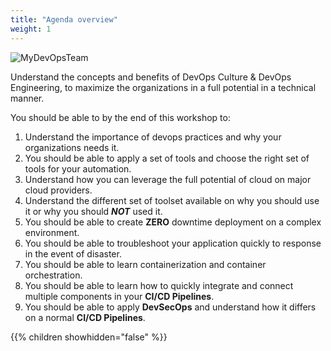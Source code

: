 ```yaml
---
title: "Agenda overview"
weight: 1
---
```


![MyDevOpsTeam](/images/MyDevOpsTeam-Logo.png?width=20pc)

Understand the concepts and benefits of DevOps Culture & DevOps Engineering, to maximize the organizations in a full potential in a technical manner.

You should be able to by the end of this workshop to:

1. Understand the importance of devops practices and why your organizations needs it.
2. You should be able to apply a set of tools and choose the right set of tools for your automation.
3. Understand how you can leverage the full potential of cloud on major cloud providers.
4. Understand the different set of toolset available on why you should use it or why you should **_NOT_** used it.
5. You should be able to create **ZERO** downtime deployment on a complex environment.
6. You should be able to troubleshoot your application quickly to response in the event of disaster.
7. You should be able to learn containerization and container orchestration.
8. You should be able to learn how to quickly integrate and connect multiple components in your **CI/CD Pipelines**.
9. You should be able to apply **DevSecOps** and understand how it differs on a normal **CI/CD Pipelines**.

{{% children showhidden="false" %}}
